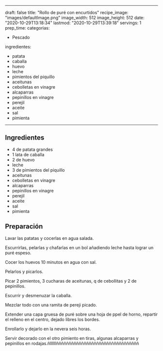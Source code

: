 
---
draft: false
title: "Rollo de puré con encurtidos"
recipe_image: "images/defaultImage.png"
image_width: 512
image_height: 512
date: "2020-10-29T13:18:34"
lastmod: "2020-10-29T13:39:18"
servings: 1
prep_time: 
categorias:
  - Pescado

ingredientes:
  - patata
  - caballa
  - huevo
  - leche
  - pimientos del piquillo
  - aceitunas
  - cebolletas en vinagre
  - alcaparras
  - pepinillos en vinagre
  - perejil
  - aceite
  - sal
  - pimienta
---

## Ingredientes
- 4  de patata grandes
- 1 lata de caballa
- 2  de huevo
- leche
- 3  de pimientos del piquillo
- aceitunas
- cebolletas en vinagre
- alcaparras
- pepinillos en vinagre
- perejil
- aceite
- sal
- pimienta

## Preparación
Lavar las patatas y cocerlas en agua salada.

Escurrirlas, pelarlas y chafarlas en un bol añadiendo leche hasta lograr un puré espeso.

Cocer los huevos 10 minutos en agua con sal.

Pelarlos y picarlos.

Picar 2 pimientos, 3 cucharas de aceitunas, q de cebollitas y 2 de pepinillos.

Escurrir y desmenuzar la caballa.

Mezclar todo con una ramita de pereji picado.

Extender una capa gruesa de puré sobre una hoja de ppel de horno, repartir el relleno en el centro, dejado libres los bordes.

Enrollarlo y dejarlo en la nevera seis horas.

Servir decorado con el otro pimiento en tiras, algunas alcaparras y pepinillos en rodajas.ñllllllñññññññññññññññññññññññññññññññññ


